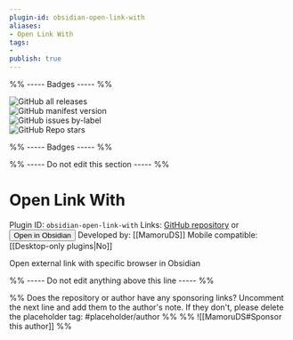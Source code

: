 ```yaml
---
plugin-id: obsidian-open-link-with
aliases:
- Open Link With
tags: 
- 
publish: true
---
```


%% ----- Badges ----- %%

![GitHub all releases](https://img.shields.io/github/downloads/MamoruDS/obsidian-open-link-with/total?color=573E7A&logo=github&style=for-the-badge)   
![GitHub manifest version](https://img.shields.io/github/manifest-json/v/MamoruDS/obsidian-open-link-with?color=573E7A&logo=github&style=for-the-badge)   
![GitHub issues by-label](https://img.shields.io/github/issues/MamoruDS/obsidian-open-link-with/help%20wanted?color=573E7A&logo=github&style=for-the-badge)   
![GitHub Repo stars](https://img.shields.io/github/stars/MamoruDS/obsidian-open-link-with?color=573E7A&logo=github&style=for-the-badge)

%% ----- Badges ----- %%

%% ----- Do not edit this section ----- %%

# Open Link With

Plugin ID: `obsidian-open-link-with`
Links: [GitHub repository](https://github.com/MamoruDS/obsidian-open-link-with) or [<button id=HH>Open in Obsidian</button>](obsidian://goto-plugin?id=obsidian-open-link-with)
Developed by: [[MamoruDS]]
Mobile compatible: [[Desktop-only plugins|No]]

Open external link with specific browser in Obsidian

%% ----- Do not edit anything above this line ----- %% 

%% Does the repository or author have any sponsoring links? Uncomment the next line and add them to the author's note. If they don't, please delete the placeholder tag: #placeholder/author %%
%% ![[MamoruDS#Sponsor this author]] %%
